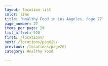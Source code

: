 ```yaml
---
layout: location-list
color: lime
title: 'Healthy Food in Los Angeles, Page 27'
page_number: 27
items_per_page: 20
list_offset: 520
first: /locations/
next: /locations/page28/
previous: /locations/page26/
category: Healthy Food

---
```

